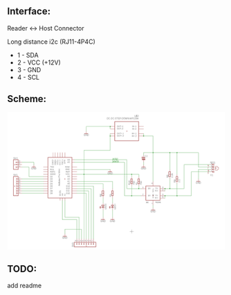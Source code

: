 Interface:
---------

Reader <-> Host Connector

Long distance i2c (RJ11-4P4C)


* 1 - SDA
* 2 - VCC (+12V)
* 3 - GND
* 4 - SCL


Scheme:
-------

![](https://github.com/minsk-hackerspace/Bramnik/raw/master/hardware/reader_scheme.png)


TODO:
-----

add readme
